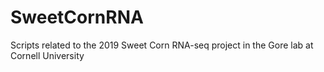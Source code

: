 # SweetCornRNA
Scripts related to the 2019 Sweet Corn RNA-seq project in the Gore lab at Cornell University
